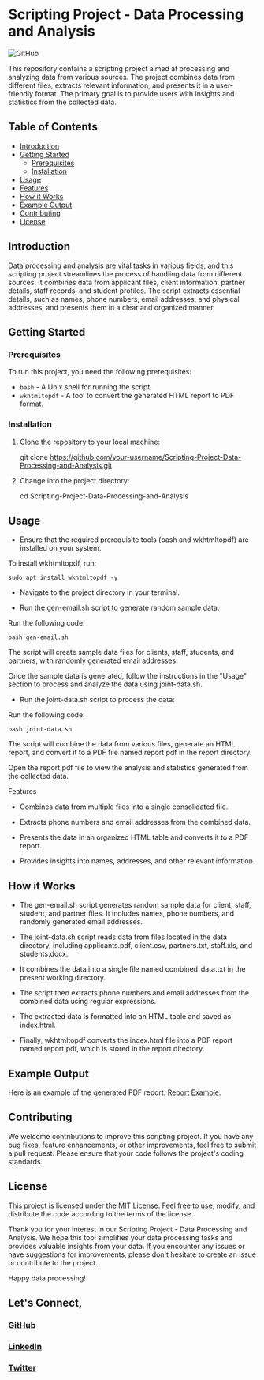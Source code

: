 # Scripting Project - Data Processing and Analysis

![GitHub](https://img.shields.io/badge/GitHub-Scripting--Project--Data--Processing--and--Analysis-orange)

This repository contains a scripting project aimed at processing and analyzing data from various sources. The project combines data from different files, extracts relevant information, and presents it in a user-friendly format. The primary goal is to provide users with insights and statistics from the collected data.

## Table of Contents
- [Introduction](#introduction)
- [Getting Started](#getting-started)
  - [Prerequisites](#prerequisites)
  - [Installation](#installation)
- [Usage](#usage)
- [Features](#features)
- [How it Works](#how-it-works)
- [Example Output](#example-output)
- [Contributing](#contributing)
- [License](#license)

## Introduction<a name="introduction"></a>

Data processing and analysis are vital tasks in various fields, and this scripting project streamlines the process of handling data from different sources. It combines data from applicant files, client information, partner details, staff records, and student profiles. The script extracts essential details, such as names, phone numbers, email addresses, and physical addresses, and presents them in a clear and organized manner.

## Getting Started<a name="getting-started"></a>

### Prerequisites<a name="prerequisites"></a>

To run this project, you need the following prerequisites:

- `bash` - A Unix shell for running the script.
- `wkhtmltopdf` - A tool to convert the generated HTML report to PDF format.

### Installation<a name="installation"></a>

1. Clone the repository to your local machine:

    git clone https://github.com/your-username/Scripting-Project-Data-Processing-and-Analysis.git

2. Change into the project directory:

    cd Scripting-Project-Data-Processing-and-Analysis

## Usage<a name="usage"></a>
- Ensure that the required prerequisite tools (bash and wkhtmltopdf) are installed on your system.

To install wkhtmltopdf, run:

    sudo apt install wkhtmltopdf -y

- Navigate to the project directory in your terminal.

- Run the gen-email.sh script to generate random sample data:

Run the following code:

    bash gen-email.sh

The script will create sample data files for clients, staff, students, and partners, with randomly generated email addresses.

Once the sample data is generated, follow the instructions in the "Usage" section to process and analyze the data using joint-data.sh.

- Run the joint-data.sh script to process the data:

Run the following code:

    bash joint-data.sh

The script will combine the data from various files, generate an HTML report, and convert it to a PDF file named report.pdf in the report directory.

Open the report.pdf file to view the analysis and statistics generated from the collected data.

Features<a name="features"></a>
- Combines data from multiple files into a single consolidated file.

- Extracts phone numbers and email addresses from the combined data.

- Presents the data in an organized HTML table and converts it to a PDF report.

- Provides insights into names, addresses, and other relevant information.

## How it Works<a name="#how-it-works"></a>
- The gen-email.sh script generates random sample data for client, staff, student, and partner files. It includes names, phone numbers, and randomly generated email addresses.

- The joint-data.sh script reads data from files located in the data directory, including applicants.pdf, client.csv, partners.txt, staff.xls, and students.docx.

- It combines the data into a single file named combined_data.txt in the present working directory.

- The script then extracts phone numbers and email addresses from the combined data using regular expressions.

- The extracted data is formatted into an HTML table and saved as index.html.

- Finally, wkhtmltopdf converts the index.html file into a PDF report named report.pdf, which is stored in the report directory.

## Example Output<a name="example-output"></a>
Here is an example of the generated PDF report: [Report Example](report/report.pdf).

## Contributing<a name="contributing"></a>
We welcome contributions to improve this scripting project. If you have any bug fixes, feature enhancements, or other improvements, feel free to submit a pull request. Please ensure that your code follows the project's coding standards.

## License<a name="license"></a>
This project is licensed under the [MIT License](LICENSE). Feel free to use, modify, and distribute the code according to the terms of the license.

Thank you for your interest in our Scripting Project - Data Processing and Analysis. We hope this tool simplifies your data processing tasks and provides valuable insights from your data. If you encounter any issues or have suggestions for improvements, please don't hesitate to create an issue or contribute to the project.

Happy data processing!

## Let's Connect,
### [GitHub](github.com/ialexeze)
### [LinkedIn](linkedin.com/in/alexeze)
### [Twitter](twitter.com/ialexeze)


